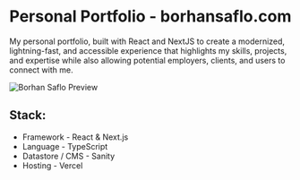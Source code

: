 # Personal Portfolio - borhansaflo.com

My personal portfolio, built with React and NextJS to create a modernized, lightning-fast, and accessible experience that highlights my skills, projects, and expertise while also allowing potential employers, clients, and users to connect with me.

![Borhan Saflo Preview](https://user-images.githubusercontent.com/60056206/186060827-b005c11d-18c1-4053-8437-2a20449b2de3.png)

## Stack:
- Framework - React & Next.js
- Language - TypeScript
- Datastore / CMS - Sanity
- Hosting - Vercel